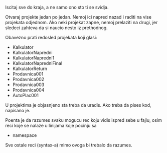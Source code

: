 Iscitaj sve do kraja, a ne samo ono sto ti se svidja.

Otvaraj projekte jedan po jedan.
Nemoj ici napred nazad i raditi na vise projekata odjednom.
Ako neki projekat zapne, nemoj prelaziti na drugi,
jer sledeci zahteva da si naucio nesto iz prethodnog.

Obavezno prati redosled projekata koji glasi:
- Kalkulator
- KalkulatorNapredni
- KalkulatorNapredni1
- KalkulatorNapredniFinal
- KalkulatorReturn
- Prodavnica001
- Prodavnica002
- Prodavnica003
- Prodavnica004
- AutoPlac001

U projektima je objasnjeno sta treba da uradis.
Ako treba da pises kod, napisano je.

Poenta je da razumes svaku mogucu rec koju vidis ispred sebe u fajlu,
osim reci koje se nalaze u linijama koje pocinju sa
 - namespace

Sve ostale reci (syntax-a) mimo ovoga bi trebalo da razumes.